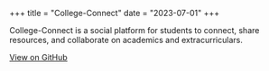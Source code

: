 +++
title = "College-Connect"
date = "2023-07-01"
+++

College-Connect is a social platform for students to connect, share resources, and collaborate on academics and extracurriculars.

[View on GitHub](https://github.com/viveksharma2508/College-Connect)
